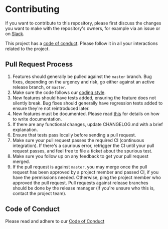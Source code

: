 # Contributing

If you want to contribute to this repository, please first discuss the
changes you want to make with the repository's owners, for example via
an issue or on [Slack](https://fusecommunity.slack.com).

This project has a [code of conduct](#code-of-conduct). Please follow
it in all your interactions related to the project.

## Pull Request Process

1. Features should generally be pulled against the `master` branch.
   Bug fixes, depending on the urgency and risk, go either against an active
   release branch, or `master`.
2. Make sure the code follows our [coding style](docs/coding-style.md).
3. New features should have tests added, ensuring the feature does not
   silently break. Bug fixes should generally have regression tests added
   to ensure they're not reintroduced later.
4. New features must be documented. Please read [this](docs/writing-documentation.md)
   for details on how to write documentation.
5. If there are any functional changes, update CHANGELOG.md with a brief
   explanation.
6. Ensure that tests pass locally before sending a pull request.
7. Make sure your pull request passes the required CI (continuous
   integration). If there's a spurious error, retrigger the CI until your
   pull request passes, and feel free to file a ticket about the spurious
   test.
8. Make sure you follow up on any feedback to get your pull request merged.
9. If the pull request is against `master`, you may merge once the
   pull request has been approved by a project member and passed CI, if
   you have the permissions needed. Otherwise, ping the project member who
   approved the pull request. Pull requests against release branches should
   be done by the release manager (if you're unsure who this is, contact
   the project team).

## Code of Conduct

Please read and adhere to our [Code of Conduct](CODE_OF_CONDUCT.md)
